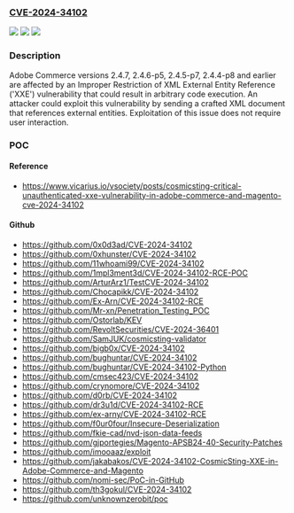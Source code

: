 ### [CVE-2024-34102](https://cve.mitre.org/cgi-bin/cvename.cgi?name=CVE-2024-34102)
![](https://img.shields.io/static/v1?label=Product&message=Adobe%20Commerce&color=blue)
![](https://img.shields.io/static/v1?label=Version&message=n%2Fa&color=blue)
![](https://img.shields.io/static/v1?label=Vulnerability&message=Improper%20Restriction%20of%20XML%20External%20Entity%20Reference%20('XXE')%20(CWE-611)&color=brighgreen)

### Description

Adobe Commerce versions 2.4.7, 2.4.6-p5, 2.4.5-p7, 2.4.4-p8 and earlier are affected by an Improper Restriction of XML External Entity Reference ('XXE') vulnerability that could result in arbitrary code execution. An attacker could exploit this vulnerability by sending a crafted XML document that references external entities. Exploitation of this issue does not require user interaction.

### POC

#### Reference
- https://www.vicarius.io/vsociety/posts/cosmicsting-critical-unauthenticated-xxe-vulnerability-in-adobe-commerce-and-magento-cve-2024-34102

#### Github
- https://github.com/0x0d3ad/CVE-2024-34102
- https://github.com/0xhunster/CVE-2024-34102
- https://github.com/11whoami99/CVE-2024-34102
- https://github.com/1mpl3ment3d/CVE-2024-34102-RCE-POC
- https://github.com/ArturArz1/TestCVE-2024-34102
- https://github.com/Chocapikk/CVE-2024-34102
- https://github.com/Ex-Arn/CVE-2024-34102-RCE
- https://github.com/Mr-xn/Penetration_Testing_POC
- https://github.com/Ostorlab/KEV
- https://github.com/RevoltSecurities/CVE-2024-36401
- https://github.com/SamJUK/cosmicsting-validator
- https://github.com/bigb0x/CVE-2024-34102
- https://github.com/bughuntar/CVE-2024-34102
- https://github.com/bughuntar/CVE-2024-34102-Python
- https://github.com/cmsec423/CVE-2024-34102
- https://github.com/crynomore/CVE-2024-34102
- https://github.com/d0rb/CVE-2024-34102
- https://github.com/dr3u1d/CVE-2024-34102-RCE
- https://github.com/ex-arny/CVE-2024-34102-RCE
- https://github.com/f0ur0four/Insecure-Deserialization
- https://github.com/fkie-cad/nvd-json-data-feeds
- https://github.com/gjportegies/Magento-APSB24-40-Security-Patches
- https://github.com/imooaaz/exploit
- https://github.com/jakabakos/CVE-2024-34102-CosmicSting-XXE-in-Adobe-Commerce-and-Magento
- https://github.com/nomi-sec/PoC-in-GitHub
- https://github.com/th3gokul/CVE-2024-34102
- https://github.com/unknownzerobit/poc


